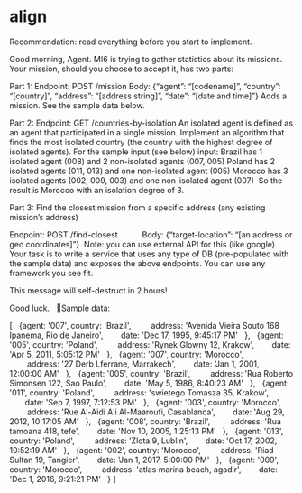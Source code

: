 # align

Recommendation: read everything before you start to implement.

Good morning, Agent. 
MI6 is trying to gather statistics about its missions. Your mission, should you choose to accept it, has two parts:

Part 1:
Endpoint: POST /mission
Body: {“agent”: “[codename]”, “country”: “[country]”, “address”: “[address string]”, “date”: “[date and time]”}
Adds a mission.
See the sample data below.

Part 2: 
Endpoint: GET /countries-by-isolation An isolated agent is defined as an agent that participated in a single mission. Implement an algorithm that finds the most isolated country (the country with the highest degree of isolated agents). For the sample input (see below) input:
Brazil has 1 isolated agent (008) and 2 non-isolated agents (007, 005)
Poland has 2 isolated agents (011, 013) and one non-isolated agent (005)
Morocco has 3 isolated agents (002, 009, 003) and one non-isolated agent (007)
 So the result is Morocco with an isolation degree of 3.

Part 3:
Find the closest mission from a specific address (any existing mission’s address)

Endpoint: POST /find-closest
          Body: {“target-location”: “[an address or geo coordinates]”}
 Note: you can use external API for this (like google)
Your task is to write a service that uses any type of DB (pre-populated with the sample data) and exposes the above endpoints. You can use any framework you see fit.

This message will self-destruct in 2 hours!

Good luck.
 
Sample data: 

[
  {agent: '007', country: 'Brazil', 
        address: 'Avenida Vieira Souto 168 Ipanema, Rio de Janeiro',
       date: 'Dec 17, 1995, 9:45:17 PM'
  },
  {agent: '005', country: 'Poland', 
        address: 'Rynek Glowny 12, Krakow',
       date: 'Apr 5, 2011, 5:05:12 PM'
  },
  {agent: '007', country: 'Morocco', 
        address: '27 Derb Lferrane, Marrakech',
       date: 'Jan 1, 2001, 12:00:00 AM'
  },
  {agent: '005', country: 'Brazil', 
        address: 'Rua Roberto Simonsen 122, Sao Paulo',
       date: 'May 5, 1986, 8:40:23 AM'
  },
  {agent: '011', country: 'Poland', 
        address: 'swietego Tomasza 35, Krakow',
       date: 'Sep 7, 1997, 7:12:53 PM'
  },
  {agent: '003', country: 'Morocco', 
        address: 'Rue Al-Aidi Ali Al-Maaroufi, Casablanca',
       date: 'Aug 29, 2012, 10:17:05 AM'
  },
  {agent: '008', country: 'Brazil', 
        address: 'Rua tamoana 418, tefe',
       date: 'Nov 10, 2005, 1:25:13 PM'
  },
  {agent: '013', country: 'Poland', 
        address: 'Zlota 9, Lublin',
       date: 'Oct 17, 2002, 10:52:19 AM'
  },
  {agent: '002', country: 'Morocco', 
        address: 'Riad Sultan 19, Tangier',
       date: 'Jan 1, 2017, 5:00:00 PM'
  },
  {agent: '009', country: 'Morocco', 
        address: 'atlas marina beach, agadir',
       date: 'Dec 1, 2016, 9:21:21 PM'
  }
]


